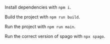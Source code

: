 Install dependencies with `npm i`.

Build the project with `npm run build`.

Run the project with `npm run main`.

Run the correct version of spago with `npx spago`.
